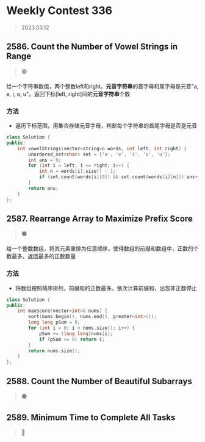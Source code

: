 # Weekly Contest 336
> 2023.03.12

## 2586. Count the Number of Vowel Strings in Range
> :green_circle:

给一个字符串数组，两个整数left和right。**元音字符串**的首字母和尾字母是元音"a, e, i, o, u"。返回下标[left, right]间的**元音字符串**个数

### 方法

- 遍历下标范围，用集合存储元音字母，判断每个字符串的首尾字母是否是元音

```cpp
class Solution {
public:
    int vowelStrings(vector<string>& words, int left, int right) {
        unordered_set<char> set = {'a', 'e', 'i', 'o', 'u'}; 
        int ans = 0;
        for (int i = left; i <= right; i++) {
            int n = words[i].size() - 1;
            if (set.count(words[i][0]) && set.count(words[i][n])) ans++;
        }
        return ans;
    }
};
```


## 2587. Rearrange Array to Maximize Prefix Score
> :orange_circle:

给一个整数数组，将其元素重排为任意顺序，使得数组的前缀和数组中，正数的个数最多。返回最多的正数数量

### 方法

- 将数组按照降序排列，前缀和的正数最多。依次计算前缀和，出现非正数停止

```cpp
class Solution {
public:
    int maxScore(vector<int>& nums) {
        sort(nums.begin(), nums.end(), greater<int>());
        long long pSum = 0;
        for (int i = 0; i < nums.size(); i++) {
            pSum += (long long)nums[i];
            if (pSum <= 0) return i;
        }
        return nums.size();
    }
};
```


## 2588. Count the Number of Beautiful Subarrays
> :orange_circle:


## 2589. Minimum Time to Complete All Tasks
> :red_circle: